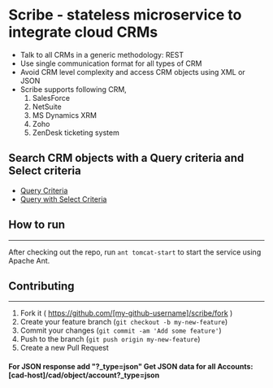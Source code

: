 # Scribe - stateless microservice to integrate cloud CRMs

- Talk to all CRMs in a generic methodology: REST
- Use single communication format for all types of CRM
- Avoid CRM level complexity and access CRM objects using XML or JSON
- Scribe supports following CRM,
	1. SalesForce
	2. NetSuite
	3. MS Dynamics XRM
	4. Zoho
	5. ZenDesk ticketing system

Search CRM objects with a Query criteria and Select criteria
--------------
-  [Query Criteria][get-all-objects.md]
-  [Query with Select Criteria][get-all-objects-with-some-fields.md]

## How to run 
--------------

After checking out the repo, run `ant tomcat-start` to start the service using Apache Ant. 

## Contributing
--------------

1. Fork it ( https://github.com/[my-github-username]/scribe/fork )
2. Create your feature branch (`git checkout -b my-new-feature`)
3. Commit your changes (`git commit -am 'Add some feature'`)
4. Push to the branch (`git push origin my-new-feature`)
5. Create a new Pull Request

#### For JSON  response add "?_type=json" Get JSON data for all Accounts: [cad-host]/cad/object/account?_type=json

[get-all-objects.md]: https://github.com/inbravo/scribe/blob/master/docs/md/get-all-objects.md
[get-all-objects-with-some-fields.md]: https://github.com/inbravo/scribe/blob/master/docs/md/get-all-objects-with-some-fields.md

